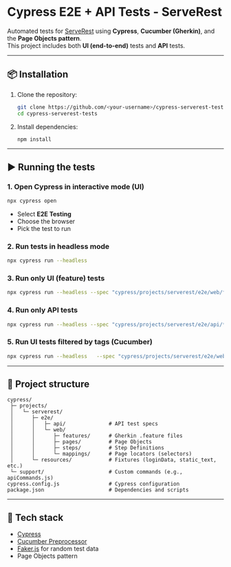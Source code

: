 # Cypress E2E + API Tests - ServeRest

Automated tests for [ServeRest](https://github.com/PauloGoncalvesBH/ServeRest) using **Cypress**, **Cucumber (Gherkin)**, and the **Page Objects pattern**.  
This project includes both **UI (end-to-end)** tests and **API** tests.

---

## 📦 Installation

1. Clone the repository:
   ```bash
   git clone https://github.com/<your-username>/cypress-serverest-tests.git
   cd cypress-serverest-tests
   ```

2. Install dependencies:
   ```bash
   npm install
   ```

---

## ▶️ Running the tests

### 1. Open Cypress in interactive mode (UI)
```bash
npx cypress open
```
- Select **E2E Testing**  
- Choose the browser  
- Pick the test to run  

### 2. Run tests in headless mode
```bash
npx cypress run --headless
```

### 3. Run only **UI (feature) tests**
```bash
npx cypress run --headless --spec "cypress/projects/serverest/e2e/web/features/**/*.feature"
```

### 4. Run only **API tests**
```bash
npx cypress run --headless --spec "cypress/projects/serverest/e2e/api/**/*.cy.js"
```

### 5. Run UI tests filtered by tags (Cucumber)
```bash
npx cypress run --headless   --spec "cypress/projects/serverest/e2e/web/features/**/*.feature"   --env tags='@valid'
```

---

## 📂 Project structure

```
cypress/
 ├─ projects/
 │   └─ serverest/
 │      ├─ e2e/
 │      │   ├─ api/              # API test specs
 │      │   └─ web/
 │      │      ├─ features/      # Gherkin .feature files
 │      │      ├─ pages/         # Page Objects
 │      │      ├─ steps/         # Step Definitions
 │      │      └─ mappings/      # Page locators (selectors)
 │      └─ resources/            # Fixtures (loginData, static_text, etc.)
 └─ support/                     # Custom commands (e.g., apiCommands.js)
cypress.config.js                # Cypress configuration
package.json                     # Dependencies and scripts
```

---

## 🧰 Tech stack

- [Cypress](https://www.cypress.io/)  
- [Cucumber Preprocessor](https://github.com/badeball/cypress-cucumber-preprocessor)  
- [Faker.js](https://fakerjs.dev/) for random test data  
- Page Objects pattern  
